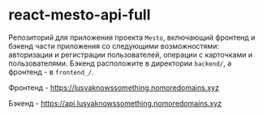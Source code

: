 # react-mesto-api-full
Репозиторий для приложения проекта `Mesto`, включающий фронтенд и бэкенд части приложения со следующими возможностями: авторизации и регистрации пользователей, операции с карточками и пользователями. Бэкенд расположите в директории `backend/`, а фронтенд - в `frontend_/`. 
  
Фронтенд - https://lusyaknowssomething.nomoredomains.xyz

Бэкенд - https://api.lusyaknowssomething.nomoredomains.xyz

